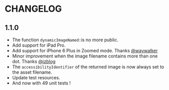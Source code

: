 # CHANGELOG

## 1.1.0

- The function `dynamicImageNamed:`is no more public.
- Add support for iPad Pro.
- Add support for iPhone 6 Plus in Zoomed mode. Thanks [@waywalker](https://github.com/waywalker)
- Minor improvement when the image filename contains more than one dot. Thanks [@jzblog](https://github.com/jzblog)
- The `accessibilityIdentifier` of the returned image is now always set to the asset filename.
- Update test resources.
- And now with 49 unit tests !
